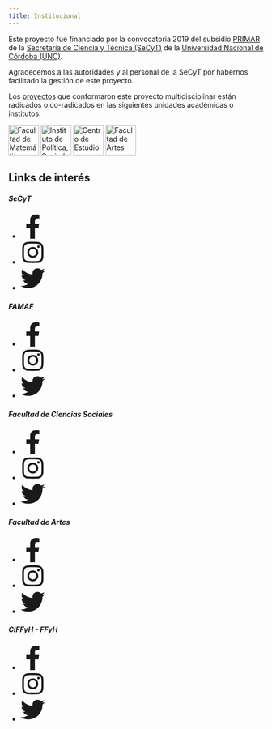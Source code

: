 ```yaml
---
title: Institucional
---
```


Este proyecto fue financiado por la convocatoria 2019 del subsidio
[PRIMAR](https://www.unc.edu.ar/ciencia-y-tecnolog%C3%ADa/programa-institucional-y-multidisciplinar-primar-en-temas-prioritarios-tp)
de la [Secretaría de Ciencia y
Técnica (SeCyT)](https://www.unc.edu.ar/ciencia-y-tecnolog%C3%ADa/) de la [Universidad
Nacional de Córdoba (UNC)](https://www.unc.edu.ar).

Agradecemos a las autoridades y al personal de la SeCyT por habernos facilitado
la gestión de este proyecto.

Los [proyectos](../acerca/4-proyectos) que conformaron este proyecto multidisciplinar están radicados o co-radicados en las siguientes unidades académicas o institutos:

[<img src="/mano-bionica-2/logos/famaf.png" style="height:60px !important;" alt="Facultad de Matemática, Astronomía, Física y Computación"/>](https://www.famaf.unc.edu.ar)
[<img src="/mano-bionica-2/logos/ipsis.png" style="height:60px !important;" alt="Instituto de Política, Sociedad e Intervención Social"/>](https://sociales.unc.edu.ar/ipsis)
[<img src="/mano-bionica-2/logos/cea.png" style="height:60px !important;" alt="Centro de Estudios Avanzados"/>](https://sociales.unc.edu.ar/cea)
[<img src="/mano-bionica-2/logos/artes.png" style="height:60px !important;" alt="Facultad de Artes"/>](https://artes.unc.edu.ar/)

## Links de interés

##### SeCyT
<ul class="p-2 mb-12 whitespace-nowrap no-scrollbar overflow-x-scroll overflow-y-hidden">
    <li class="facebook-f w-fit inline-block mx-1 p-3 px-8">
        <a href="https://www.facebook.com/SecytdelaUNC" target="_blank" title="Facebook" class="externalLink">
            <svg class="svg-inline--fa fa-facebook-f fa-w-10" aria-hidden="true" focusable="false" data-prefix="fab" data-icon="facebook-f" role="img" xmlns="http://www.w3.org/2000/svg" width="48" height="48" viewBox="0 0 320 512" data-fa-i2svg=""><path fill="currentColor" d="M279.14 288l14.22-92.66h-88.91v-60.13c0-25.35 12.42-50.06 52.24-50.06h40.42V6.26S260.43 0 225.36 0c-73.22 0-121.08 44.38-121.08 124.72v70.62H22.89V288h81.39v224h100.17V288z"></path></svg><!-- <i class="fab fa-facebook-f"></i> Font Awesome fontawesome.com -->
        </a>
    </li>
    <li class="instagram w-fit inline-block mx-1 p-3 px-8">
        <a href="https://www.instagram.com/secyt_unc/?hl=es-la" target="_blank" title="Instagram" class="externalLink">
            <svg class="svg-inline--fa fa-instagram fa-w-14" aria-hidden="true" focusable="false" data-prefix="fab" data-icon="instagram" role="img" xmlns="http://www.w3.org/2000/svg" width="48" height="48" viewBox="0 0 448 512" data-fa-i2svg=""><path fill="currentColor" d="M224.1 141c-63.6 0-114.9 51.3-114.9 114.9s51.3 114.9 114.9 114.9S339 319.5 339 255.9 287.7 141 224.1 141zm0 189.6c-41.1 0-74.7-33.5-74.7-74.7s33.5-74.7 74.7-74.7 74.7 33.5 74.7 74.7-33.6 74.7-74.7 74.7zm146.4-194.3c0 14.9-12 26.8-26.8 26.8-14.9 0-26.8-12-26.8-26.8s12-26.8 26.8-26.8 26.8 12 26.8 26.8zm76.1 27.2c-1.7-35.9-9.9-67.7-36.2-93.9-26.2-26.2-58-34.4-93.9-36.2-37-2.1-147.9-2.1-184.9 0-35.8 1.7-67.6 9.9-93.9 36.1s-34.4 58-36.2 93.9c-2.1 37-2.1 147.9 0 184.9 1.7 35.9 9.9 67.7 36.2 93.9s58 34.4 93.9 36.2c37 2.1 147.9 2.1 184.9 0 35.9-1.7 67.7-9.9 93.9-36.2 26.2-26.2 34.4-58 36.2-93.9 2.1-37 2.1-147.8 0-184.8zM398.8 388c-7.8 19.6-22.9 34.7-42.6 42.6-29.5 11.7-99.5 9-132.1 9s-102.7 2.6-132.1-9c-19.6-7.8-34.7-22.9-42.6-42.6-11.7-29.5-9-99.5-9-132.1s-2.6-102.7 9-132.1c7.8-19.6 22.9-34.7 42.6-42.6 29.5-11.7 99.5-9 132.1-9s102.7-2.6 132.1 9c19.6 7.8 34.7 22.9 42.6 42.6 11.7 29.5 9 99.5 9 132.1s2.7 102.7-9 132.1z"></path></svg><!-- <i class="fab fa-instagram"></i> Font Awesome fontawesome.com -->
        </a>
    </li>
    <li class="twitter w-fit inline-block mx-1 p-3 px-8">
        <a href="https://twitter.com/Secyt_UNC" target="_blank" title="Twitter" class="externalLink">
            <svg class="svg-inline--fa fa-twitter fa-w-16" aria-hidden="true" focusable="false" data-prefix="fab" data-icon="twitter" role="img" xmlns="http://www.w3.org/2000/svg" viewBox="0 0 512 512" data-fa-i2svg="" width="48" height="48"><path fill="currentColor" d="M459.37 151.716c.325 4.548.325 9.097.325 13.645 0 138.72-105.583 298.558-298.558 298.558-59.452 0-114.68-17.219-161.137-47.106 8.447.974 16.568 1.299 25.34 1.299 49.055 0 94.213-16.568 130.274-44.832-46.132-.975-84.792-31.188-98.112-72.772 6.498.974 12.995 1.624 19.818 1.624 9.421 0 18.843-1.3 27.614-3.573-48.081-9.747-84.143-51.98-84.143-102.985v-1.299c13.969 7.797 30.214 12.67 47.431 13.319-28.264-18.843-46.781-51.005-46.781-87.391 0-19.492 5.197-37.36 14.294-52.954 51.655 63.675 129.3 105.258 216.365 109.807-1.624-7.797-2.599-15.918-2.599-24.04 0-57.828 46.782-104.934 104.934-104.934 30.213 0 57.502 12.67 76.67 33.137 23.715-4.548 46.456-13.32 66.599-25.34-7.798 24.366-24.366 44.833-46.132 57.827 21.117-2.273 41.584-8.122 60.426-16.243-14.292 20.791-32.161 39.308-52.628 54.253z"></path></svg><!-- <i class="fab fa-twitter"></i> Font Awesome fontawesome.com -->
        </a>
    </li>
</ul>

##### FAMAF
<ul class="p-2 mb-12 whitespace-nowrap no-scrollbar overflow-x-scroll overflow-y-hidden">
    <li class="facebook-f w-fit inline-block mx-1 p-3 px-8">
        <a href="https://www.facebook.com/UNC.FaMAF" target="_blank" title="Facebook" class="externalLink">
            <svg class="svg-inline--fa fa-facebook-f fa-w-10" aria-hidden="true" focusable="false" data-prefix="fab" data-icon="facebook-f" role="img" xmlns="http://www.w3.org/2000/svg" width="48" height="48" viewBox="0 0 320 512" data-fa-i2svg=""><path fill="currentColor" d="M279.14 288l14.22-92.66h-88.91v-60.13c0-25.35 12.42-50.06 52.24-50.06h40.42V6.26S260.43 0 225.36 0c-73.22 0-121.08 44.38-121.08 124.72v70.62H22.89V288h81.39v224h100.17V288z"></path></svg><!-- <i class="fab fa-facebook-f"></i> Font Awesome fontawesome.com -->
        </a>
    </li>
    <li class="instagram w-fit inline-block mx-1 p-3 px-8">
        <a href="https://www.instagram.com/famaf_unc" target="_blank" title="Instagram" class="externalLink">
            <svg class="svg-inline--fa fa-instagram fa-w-14" aria-hidden="true" focusable="false" data-prefix="fab" data-icon="instagram" role="img" xmlns="http://www.w3.org/2000/svg" width="48" height="48" viewBox="0 0 448 512" data-fa-i2svg=""><path fill="currentColor" d="M224.1 141c-63.6 0-114.9 51.3-114.9 114.9s51.3 114.9 114.9 114.9S339 319.5 339 255.9 287.7 141 224.1 141zm0 189.6c-41.1 0-74.7-33.5-74.7-74.7s33.5-74.7 74.7-74.7 74.7 33.5 74.7 74.7-33.6 74.7-74.7 74.7zm146.4-194.3c0 14.9-12 26.8-26.8 26.8-14.9 0-26.8-12-26.8-26.8s12-26.8 26.8-26.8 26.8 12 26.8 26.8zm76.1 27.2c-1.7-35.9-9.9-67.7-36.2-93.9-26.2-26.2-58-34.4-93.9-36.2-37-2.1-147.9-2.1-184.9 0-35.8 1.7-67.6 9.9-93.9 36.1s-34.4 58-36.2 93.9c-2.1 37-2.1 147.9 0 184.9 1.7 35.9 9.9 67.7 36.2 93.9s58 34.4 93.9 36.2c37 2.1 147.9 2.1 184.9 0 35.9-1.7 67.7-9.9 93.9-36.2 26.2-26.2 34.4-58 36.2-93.9 2.1-37 2.1-147.8 0-184.8zM398.8 388c-7.8 19.6-22.9 34.7-42.6 42.6-29.5 11.7-99.5 9-132.1 9s-102.7 2.6-132.1-9c-19.6-7.8-34.7-22.9-42.6-42.6-11.7-29.5-9-99.5-9-132.1s-2.6-102.7 9-132.1c7.8-19.6 22.9-34.7 42.6-42.6 29.5-11.7 99.5-9 132.1-9s102.7-2.6 132.1 9c19.6 7.8 34.7 22.9 42.6 42.6 11.7 29.5 9 99.5 9 132.1s2.7 102.7-9 132.1z"></path></svg><!-- <i class="fab fa-instagram"></i> Font Awesome fontawesome.com -->
        </a>
    </li>
    <li class="twitter w-fit inline-block mx-1 p-3 px-8">
        <a href="https://twitter.com/famaf_unc" target="_blank" title="Twitter" class="externalLink">
            <svg class="svg-inline--fa fa-twitter fa-w-16" aria-hidden="true" focusable="false" data-prefix="fab" data-icon="twitter" role="img" xmlns="http://www.w3.org/2000/svg" viewBox="0 0 512 512" data-fa-i2svg="" width="48" height="48"><path fill="currentColor" d="M459.37 151.716c.325 4.548.325 9.097.325 13.645 0 138.72-105.583 298.558-298.558 298.558-59.452 0-114.68-17.219-161.137-47.106 8.447.974 16.568 1.299 25.34 1.299 49.055 0 94.213-16.568 130.274-44.832-46.132-.975-84.792-31.188-98.112-72.772 6.498.974 12.995 1.624 19.818 1.624 9.421 0 18.843-1.3 27.614-3.573-48.081-9.747-84.143-51.98-84.143-102.985v-1.299c13.969 7.797 30.214 12.67 47.431 13.319-28.264-18.843-46.781-51.005-46.781-87.391 0-19.492 5.197-37.36 14.294-52.954 51.655 63.675 129.3 105.258 216.365 109.807-1.624-7.797-2.599-15.918-2.599-24.04 0-57.828 46.782-104.934 104.934-104.934 30.213 0 57.502 12.67 76.67 33.137 23.715-4.548 46.456-13.32 66.599-25.34-7.798 24.366-24.366 44.833-46.132 57.827 21.117-2.273 41.584-8.122 60.426-16.243-14.292 20.791-32.161 39.308-52.628 54.253z"></path></svg><!-- <i class="fab fa-twitter"></i> Font Awesome fontawesome.com -->
        </a>
    </li>
</ul>


##### Facultad de Ciencias Sociales
<ul class="p-2 mb-12 whitespace-nowrap no-scrollbar overflow-x-scroll overflow-y-hidden">
    <li class="facebook-f w-fit inline-block mx-1 p-3 px-8">
        <a href="https://www.facebook.com/socialesUNC" target="_blank" title="Facebook" class="externalLink">
            <svg class="svg-inline--fa fa-facebook-f fa-w-10" aria-hidden="true" focusable="false" data-prefix="fab" data-icon="facebook-f" role="img" xmlns="http://www.w3.org/2000/svg" width="48" height="48" viewBox="0 0 320 512" data-fa-i2svg=""><path fill="currentColor" d="M279.14 288l14.22-92.66h-88.91v-60.13c0-25.35 12.42-50.06 52.24-50.06h40.42V6.26S260.43 0 225.36 0c-73.22 0-121.08 44.38-121.08 124.72v70.62H22.89V288h81.39v224h100.17V288z"></path></svg><!-- <i class="fab fa-facebook-f"></i> Font Awesome fontawesome.com -->
        </a>
    </li>
    <li class="instagram w-fit inline-block mx-1 p-3 px-8">
        <a href="https://www.instagram.com/socialesfacultad/" target="_blank" title="Instagram" class="externalLink">
            <svg class="svg-inline--fa fa-instagram fa-w-14" aria-hidden="true" focusable="false" data-prefix="fab" data-icon="instagram" role="img" xmlns="http://www.w3.org/2000/svg" width="48" height="48" viewBox="0 0 448 512" data-fa-i2svg=""><path fill="currentColor" d="M224.1 141c-63.6 0-114.9 51.3-114.9 114.9s51.3 114.9 114.9 114.9S339 319.5 339 255.9 287.7 141 224.1 141zm0 189.6c-41.1 0-74.7-33.5-74.7-74.7s33.5-74.7 74.7-74.7 74.7 33.5 74.7 74.7-33.6 74.7-74.7 74.7zm146.4-194.3c0 14.9-12 26.8-26.8 26.8-14.9 0-26.8-12-26.8-26.8s12-26.8 26.8-26.8 26.8 12 26.8 26.8zm76.1 27.2c-1.7-35.9-9.9-67.7-36.2-93.9-26.2-26.2-58-34.4-93.9-36.2-37-2.1-147.9-2.1-184.9 0-35.8 1.7-67.6 9.9-93.9 36.1s-34.4 58-36.2 93.9c-2.1 37-2.1 147.9 0 184.9 1.7 35.9 9.9 67.7 36.2 93.9s58 34.4 93.9 36.2c37 2.1 147.9 2.1 184.9 0 35.9-1.7 67.7-9.9 93.9-36.2 26.2-26.2 34.4-58 36.2-93.9 2.1-37 2.1-147.8 0-184.8zM398.8 388c-7.8 19.6-22.9 34.7-42.6 42.6-29.5 11.7-99.5 9-132.1 9s-102.7 2.6-132.1-9c-19.6-7.8-34.7-22.9-42.6-42.6-11.7-29.5-9-99.5-9-132.1s-2.6-102.7 9-132.1c7.8-19.6 22.9-34.7 42.6-42.6 29.5-11.7 99.5-9 132.1-9s102.7-2.6 132.1 9c19.6 7.8 34.7 22.9 42.6 42.6 11.7 29.5 9 99.5 9 132.1s2.7 102.7-9 132.1z"></path></svg><!-- <i class="fab fa-instagram"></i> Font Awesome fontawesome.com -->
        </a>
    </li>
    <li class="twitter w-fit inline-block mx-1 p-3 px-8">
        <a href="https://twitter.com/Sociales_UNC" target="_blank" title="Twitter" class="externalLink">
            <svg class="svg-inline--fa fa-twitter fa-w-16" aria-hidden="true" focusable="false" data-prefix="fab" data-icon="twitter" role="img" xmlns="http://www.w3.org/2000/svg" viewBox="0 0 512 512" data-fa-i2svg="" width="48" height="48"><path fill="currentColor" d="M459.37 151.716c.325 4.548.325 9.097.325 13.645 0 138.72-105.583 298.558-298.558 298.558-59.452 0-114.68-17.219-161.137-47.106 8.447.974 16.568 1.299 25.34 1.299 49.055 0 94.213-16.568 130.274-44.832-46.132-.975-84.792-31.188-98.112-72.772 6.498.974 12.995 1.624 19.818 1.624 9.421 0 18.843-1.3 27.614-3.573-48.081-9.747-84.143-51.98-84.143-102.985v-1.299c13.969 7.797 30.214 12.67 47.431 13.319-28.264-18.843-46.781-51.005-46.781-87.391 0-19.492 5.197-37.36 14.294-52.954 51.655 63.675 129.3 105.258 216.365 109.807-1.624-7.797-2.599-15.918-2.599-24.04 0-57.828 46.782-104.934 104.934-104.934 30.213 0 57.502 12.67 76.67 33.137 23.715-4.548 46.456-13.32 66.599-25.34-7.798 24.366-24.366 44.833-46.132 57.827 21.117-2.273 41.584-8.122 60.426-16.243-14.292 20.791-32.161 39.308-52.628 54.253z"></path></svg><!-- <i class="fab fa-twitter"></i> Font Awesome fontawesome.com -->
        </a>
    </li>
</ul>

##### Facultad de Artes
<ul class="p-2 mb-12 whitespace-nowrap no-scrollbar overflow-x-scroll overflow-y-hidden">
    <li class="facebook-f w-fit inline-block mx-1 p-3 px-8">
        <a href="https://www.facebook.com/facultadartesunc" target="_blank" title="Facebook" class="externalLink">
            <svg class="svg-inline--fa fa-facebook-f fa-w-10" aria-hidden="true" focusable="false" data-prefix="fab" data-icon="facebook-f" role="img" xmlns="http://www.w3.org/2000/svg" width="48" height="48" viewBox="0 0 320 512" data-fa-i2svg=""><path fill="currentColor" d="M279.14 288l14.22-92.66h-88.91v-60.13c0-25.35 12.42-50.06 52.24-50.06h40.42V6.26S260.43 0 225.36 0c-73.22 0-121.08 44.38-121.08 124.72v70.62H22.89V288h81.39v224h100.17V288z"></path></svg><!-- <i class="fab fa-facebook-f"></i> Font Awesome fontawesome.com -->
        </a>
    </li>
    <li class="instagram w-fit inline-block mx-1 p-3 px-8">
        <a href="https://www.instagram.com/artesunc" target="_blank" title="Instagram" class="externalLink">
            <svg class="svg-inline--fa fa-instagram fa-w-14" aria-hidden="true" focusable="false" data-prefix="fab" data-icon="instagram" role="img" xmlns="http://www.w3.org/2000/svg" width="48" height="48" viewBox="0 0 448 512" data-fa-i2svg=""><path fill="currentColor" d="M224.1 141c-63.6 0-114.9 51.3-114.9 114.9s51.3 114.9 114.9 114.9S339 319.5 339 255.9 287.7 141 224.1 141zm0 189.6c-41.1 0-74.7-33.5-74.7-74.7s33.5-74.7 74.7-74.7 74.7 33.5 74.7 74.7-33.6 74.7-74.7 74.7zm146.4-194.3c0 14.9-12 26.8-26.8 26.8-14.9 0-26.8-12-26.8-26.8s12-26.8 26.8-26.8 26.8 12 26.8 26.8zm76.1 27.2c-1.7-35.9-9.9-67.7-36.2-93.9-26.2-26.2-58-34.4-93.9-36.2-37-2.1-147.9-2.1-184.9 0-35.8 1.7-67.6 9.9-93.9 36.1s-34.4 58-36.2 93.9c-2.1 37-2.1 147.9 0 184.9 1.7 35.9 9.9 67.7 36.2 93.9s58 34.4 93.9 36.2c37 2.1 147.9 2.1 184.9 0 35.9-1.7 67.7-9.9 93.9-36.2 26.2-26.2 34.4-58 36.2-93.9 2.1-37 2.1-147.8 0-184.8zM398.8 388c-7.8 19.6-22.9 34.7-42.6 42.6-29.5 11.7-99.5 9-132.1 9s-102.7 2.6-132.1-9c-19.6-7.8-34.7-22.9-42.6-42.6-11.7-29.5-9-99.5-9-132.1s-2.6-102.7 9-132.1c7.8-19.6 22.9-34.7 42.6-42.6 29.5-11.7 99.5-9 132.1-9s102.7-2.6 132.1 9c19.6 7.8 34.7 22.9 42.6 42.6 11.7 29.5 9 99.5 9 132.1s2.7 102.7-9 132.1z"></path></svg><!-- <i class="fab fa-instagram"></i> Font Awesome fontawesome.com -->
        </a>
    </li>
    <li class="twitter w-fit inline-block mx-1 p-3 px-8">
        <a href="https://twitter.com/artesunc" target="_blank" title="Twitter" class="externalLink">
            <svg class="svg-inline--fa fa-twitter fa-w-16" aria-hidden="true" focusable="false" data-prefix="fab" data-icon="twitter" role="img" xmlns="http://www.w3.org/2000/svg" viewBox="0 0 512 512" data-fa-i2svg="" width="48" height="48"><path fill="currentColor" d="M459.37 151.716c.325 4.548.325 9.097.325 13.645 0 138.72-105.583 298.558-298.558 298.558-59.452 0-114.68-17.219-161.137-47.106 8.447.974 16.568 1.299 25.34 1.299 49.055 0 94.213-16.568 130.274-44.832-46.132-.975-84.792-31.188-98.112-72.772 6.498.974 12.995 1.624 19.818 1.624 9.421 0 18.843-1.3 27.614-3.573-48.081-9.747-84.143-51.98-84.143-102.985v-1.299c13.969 7.797 30.214 12.67 47.431 13.319-28.264-18.843-46.781-51.005-46.781-87.391 0-19.492 5.197-37.36 14.294-52.954 51.655 63.675 129.3 105.258 216.365 109.807-1.624-7.797-2.599-15.918-2.599-24.04 0-57.828 46.782-104.934 104.934-104.934 30.213 0 57.502 12.67 76.67 33.137 23.715-4.548 46.456-13.32 66.599-25.34-7.798 24.366-24.366 44.833-46.132 57.827 21.117-2.273 41.584-8.122 60.426-16.243-14.292 20.791-32.161 39.308-52.628 54.253z"></path></svg><!-- <i class="fab fa-twitter"></i> Font Awesome fontawesome.com -->
        </a>
    </li>
</ul>

##### CIFFyH - FFyH
<ul class="p-2 mb-12 whitespace-nowrap no-scrollbar overflow-x-scroll overflow-y-hidden">
    <li class="facebook-f w-fit inline-block mx-1 p-3 px-8">
        <a href="https://www.facebook.com/ciffyh" target="_blank" title="Facebook" class="externalLink">
            <svg class="svg-inline--fa fa-facebook-f fa-w-10" aria-hidden="true" focusable="false" data-prefix="fab" data-icon="facebook-f" role="img" xmlns="http://www.w3.org/2000/svg" width="48" height="48" viewBox="0 0 320 512" data-fa-i2svg=""><path fill="currentColor" d="M279.14 288l14.22-92.66h-88.91v-60.13c0-25.35 12.42-50.06 52.24-50.06h40.42V6.26S260.43 0 225.36 0c-73.22 0-121.08 44.38-121.08 124.72v70.62H22.89V288h81.39v224h100.17V288z"></path></svg><!-- <i class="fab fa-facebook-f"></i> Font Awesome fontawesome.com -->
        </a>
    </li>
    <li class="instagram w-fit inline-block mx-1 p-3 px-8">
        <a href="https://www.instagram.com/ciffyh" target="_blank" title="Instagram" class="externalLink">
            <svg class="svg-inline--fa fa-instagram fa-w-14" aria-hidden="true" focusable="false" data-prefix="fab" data-icon="instagram" role="img" xmlns="http://www.w3.org/2000/svg" width="48" height="48" viewBox="0 0 448 512" data-fa-i2svg=""><path fill="currentColor" d="M224.1 141c-63.6 0-114.9 51.3-114.9 114.9s51.3 114.9 114.9 114.9S339 319.5 339 255.9 287.7 141 224.1 141zm0 189.6c-41.1 0-74.7-33.5-74.7-74.7s33.5-74.7 74.7-74.7 74.7 33.5 74.7 74.7-33.6 74.7-74.7 74.7zm146.4-194.3c0 14.9-12 26.8-26.8 26.8-14.9 0-26.8-12-26.8-26.8s12-26.8 26.8-26.8 26.8 12 26.8 26.8zm76.1 27.2c-1.7-35.9-9.9-67.7-36.2-93.9-26.2-26.2-58-34.4-93.9-36.2-37-2.1-147.9-2.1-184.9 0-35.8 1.7-67.6 9.9-93.9 36.1s-34.4 58-36.2 93.9c-2.1 37-2.1 147.9 0 184.9 1.7 35.9 9.9 67.7 36.2 93.9s58 34.4 93.9 36.2c37 2.1 147.9 2.1 184.9 0 35.9-1.7 67.7-9.9 93.9-36.2 26.2-26.2 34.4-58 36.2-93.9 2.1-37 2.1-147.8 0-184.8zM398.8 388c-7.8 19.6-22.9 34.7-42.6 42.6-29.5 11.7-99.5 9-132.1 9s-102.7 2.6-132.1-9c-19.6-7.8-34.7-22.9-42.6-42.6-11.7-29.5-9-99.5-9-132.1s-2.6-102.7 9-132.1c7.8-19.6 22.9-34.7 42.6-42.6 29.5-11.7 99.5-9 132.1-9s102.7-2.6 132.1 9c19.6 7.8 34.7 22.9 42.6 42.6 11.7 29.5 9 99.5 9 132.1s2.7 102.7-9 132.1z"></path></svg><!-- <i class="fab fa-instagram"></i> Font Awesome fontawesome.com -->
        </a>
    </li>
    <li class="twitter w-fit inline-block mx-1 p-3 px-8">
        <a href="https://twitter.com/ffyh_unc" target="_blank" title="Twitter" class="externalLink">
            <svg class="svg-inline--fa fa-twitter fa-w-16" aria-hidden="true" focusable="false" data-prefix="fab" data-icon="twitter" role="img" xmlns="http://www.w3.org/2000/svg" viewBox="0 0 512 512" data-fa-i2svg="" width="48" height="48"><path fill="currentColor" d="M459.37 151.716c.325 4.548.325 9.097.325 13.645 0 138.72-105.583 298.558-298.558 298.558-59.452 0-114.68-17.219-161.137-47.106 8.447.974 16.568 1.299 25.34 1.299 49.055 0 94.213-16.568 130.274-44.832-46.132-.975-84.792-31.188-98.112-72.772 6.498.974 12.995 1.624 19.818 1.624 9.421 0 18.843-1.3 27.614-3.573-48.081-9.747-84.143-51.98-84.143-102.985v-1.299c13.969 7.797 30.214 12.67 47.431 13.319-28.264-18.843-46.781-51.005-46.781-87.391 0-19.492 5.197-37.36 14.294-52.954 51.655 63.675 129.3 105.258 216.365 109.807-1.624-7.797-2.599-15.918-2.599-24.04 0-57.828 46.782-104.934 104.934-104.934 30.213 0 57.502 12.67 76.67 33.137 23.715-4.548 46.456-13.32 66.599-25.34-7.798 24.366-24.366 44.833-46.132 57.827 21.117-2.273 41.584-8.122 60.426-16.243-14.292 20.791-32.161 39.308-52.628 54.253z"></path></svg><!-- <i class="fab fa-twitter"></i> Font Awesome fontawesome.com -->
        </a>
    </li>
</ul>
